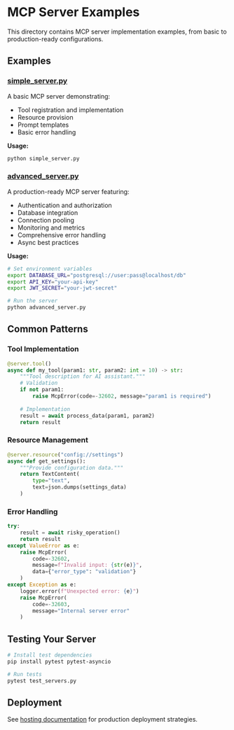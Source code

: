 # MCP Server Examples

This directory contains MCP server implementation examples, from basic to production-ready configurations.

## Examples

### [simple_server.py](./simple_server.py)
A basic MCP server demonstrating:
- Tool registration and implementation
- Resource provision
- Prompt templates
- Basic error handling

**Usage:**
```bash
python simple_server.py
```

### [advanced_server.py](./advanced_server.py)
A production-ready MCP server featuring:
- Authentication and authorization
- Database integration
- Connection pooling
- Monitoring and metrics
- Comprehensive error handling
- Async best practices

**Usage:**
```bash
# Set environment variables
export DATABASE_URL="postgresql://user:pass@localhost/db"
export API_KEY="your-api-key"
export JWT_SECRET="your-jwt-secret"

# Run the server
python advanced_server.py
```

## Common Patterns

### Tool Implementation
```python
@server.tool()
async def my_tool(param1: str, param2: int = 10) -> str:
    """Tool description for AI assistant."""
    # Validation
    if not param1:
        raise McpError(code=-32602, message="param1 is required")
    
    # Implementation
    result = await process_data(param1, param2)
    return result
```

### Resource Management
```python
@server.resource("config://settings")
async def get_settings():
    """Provide configuration data."""
    return TextContent(
        type="text",
        text=json.dumps(settings_data)
    )
```

### Error Handling
```python
try:
    result = await risky_operation()
    return result
except ValueError as e:
    raise McpError(
        code=-32602,
        message=f"Invalid input: {str(e)}",
        data={"error_type": "validation"}
    )
except Exception as e:
    logger.error(f"Unexpected error: {e}")
    raise McpError(
        code=-32603,
        message="Internal server error"
    )
```

## Testing Your Server

```bash
# Install test dependencies
pip install pytest pytest-asyncio

# Run tests
pytest test_servers.py
```

## Deployment

See [hosting documentation](../../../docs/patterns/mcp/hosting.md) for production deployment strategies.